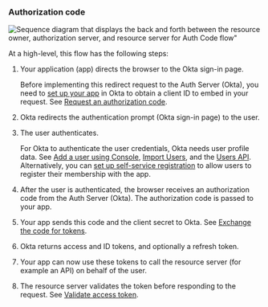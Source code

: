 ### Authorization code

![Sequence diagram that displays the back and forth between the resource owner, authorization server, and resource server for Auth Code flow"](/img/authorization/oauth-auth-code-grant-flow.png "Authorization Code flow")

<!-- Source for image. Generated using http://www.plantuml.com/plantuml/uml/

skinparam monochrome true
actor "Resource Owner (User)" as user
participant "Web App" as client
participant "Authorization Server (Okta) " as okta
participant "Resource Server (Your App) " as app

autonumber "<b>#."
client -> okta: Authorization Code request to /authorize
okta -> user: 302 redirect to authentication prompt
user -> okta: Authentication & consent
okta -> client: Authorization Code response
client -> okta: Send authorization code + client secret to /token
okta -> client: Access token (and optionally refresh token)
client -> app: Request with access token
app -> client: Response

-->

At a high-level, this flow has the following steps:

1. Your application (app) directs the browser to the Okta sign-in page.

    Before implementing this redirect request to the Auth Server (Okta), you need to [set up your app](#set-up-your-app) in Okta to obtain a client ID to embed in your request. See [Request an authorization code](#request-an-authorization-code).

2. Okta redirects the authentication prompt (Okta sign-in page) to the user.
3. The user authenticates.

    For Okta to authenticate the user credentials, Okta needs user profile data.
    See [Add a user using Console](/docs/guides/quickstart/cli/main/#add-a-user-using-the-admin-console), [Import Users](/docs/guides/password-import-inline-hook/nodejs/import-users/), and the [Users API](/docs/reference/api/users/). Alternatively, you can [set up self-service registration](/docs/guides/set-up-self-service-registration/) to allow users to register their membership with the app.

4. After the user is authenticated, the browser receives an authorization code from the Auth Server (Okta). The authorization code is passed to your app.
5. Your app sends this code and the client secret to Okta. See [Exchange the code for tokens](#exchange-the-code-for-tokens).
6. Okta returns access and ID tokens, and optionally a refresh token.
7. Your app can now use these tokens to call the resource server (for example an API) on behalf of the user.
8. The resource server validates the token before responding to the request. See [Validate access token](#validate-access-token).
